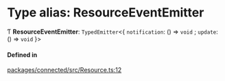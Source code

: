 # Type alias: ResourceEventEmitter

Ƭ **ResourceEventEmitter**: `TypedEmitter`\<\{ `notification`: () => `void` ; `update`: () => `void`  }\>

#### Defined in

[packages/connected/src/Resource.ts:12](https://github.com/o-development/ldo/blob/0518c5c7483d8344bdec226a595a6c39a34f346f/packages/connected/src/Resource.ts#L12)
